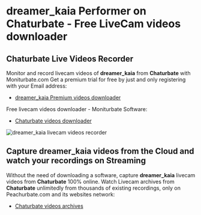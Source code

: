 # dreamer_kaia Performer on Chaturbate - Free LiveCam videos downloader

## Chaturbate Live Videos Recorder

Monitor and record livecam videos of **dreamer_kaia** from **Chaturbate** with Moniturbate.com
Get a premium trial for free by just and only registering with your Email address:
* [dreamer_kaia Premium videos downloader](https://moniturbate.com/request-demo-licence-key.html)

Free livecam videos downloader - Moniturbate Software:
* [Chaturbate videos downloader](https://moniturbate.com/moniturbate-download-software.html)

![dreamer_kaia livecam videos recorder](https://peachurnet.com/templates/moniturbate-software.png)


## Capture dreamer_kaia videos from the Cloud and watch your recordings on Streaming

Without the need of downloading a software, capture **dreamer_kaia** livecam videos from **Chaturbate** 100% online.
Watch Livecam archives from **Chaturbate** unlimitedly from thousands of existing recordings, only on Peachurbate.com and its websites network:
* [Chaturbate videos archives](https://peachurnet.com/)